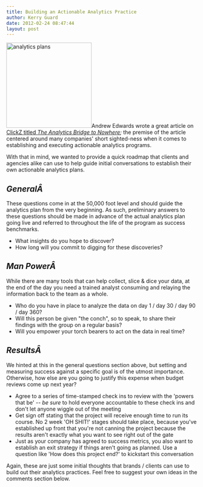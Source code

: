 ```yaml
---
title: Building an Actionable Analytics Practice
author: Kerry Guard
date: 2012-02-24 08:47:44
layout: post
---
```

<img class="alignleft size-full wp-image-688" title="i heart analytics" alt="analytics plans" src="http://mkgmediagroup.com/wp-content/uploads/2012/02/i-heart-analytics.jpeg" width="225" height="225" />Andrew Edwards wrote a great article on <a href="http://www.clickz.com/clickz/column/2122892/analytics-bridge" target="_blank">ClickZ titled </a><em><a href="http://www.clickz.com/clickz/column/2122892/analytics-bridge" target="_blank">The Analytics Bridge to Nowhere</a>; </em>the premise of the article centered around many companies' short sighted-ness when it comes to establishing and executing actionable analytics programs.

With that in mind, we wanted to provide a quick roadmap that clients and agencies alike can use to help guide initial conversations to establish their own actionable analytics plans.
<h2><em>GeneralÂ </em></h2>
These questions come in at the 50,000 foot level and should guide the analytics plan from the very beginning. As such, preliminary answers to these questions should be made in advance of the actual analytics plan going live and referred to throughout the life of the program as success benchmarks.
<ul>
	<li>What insights do you hope to discover?</li>
	<li>How long will you commit to digging for these discoveries?</li>
</ul>
<h2><em>Man PowerÂ </em></h2>
While there are many tools that can help collect, slice &amp; dice your data, at the end of the day you need a trained analyst consuming and relaying the information back to the team as a whole.
<ul>
	<li>Who do you have in place to analyze the data on day 1 / day 30 / day 90 / day 360?</li>
	<li>Will this person be given "the conch", so to speak, to share their findings with the group on a regular basis?</li>
	<li>Will you empower your torch bearers to act on the data in real time?</li>
</ul>
<h2><em>ResultsÂ </em></h2>
We hinted at this in the general questions section above, but setting and measuring success against a specific goal is of the utmost importance. Otherwise, how else are you going to justify this expense when budget reviews come up next year?
<ul>
	<li>Agree to a series of time-stamped check ins to review with the 'powers that be' -- <em>be sure</em> to hold everyone accountable to these check ins and don't let anyone wiggle out of the meeting</li>
	<li>Get sign off stating that the project will receive enough time to run its course. No 2 week 'OH SHIT!' stages should take place, because you've established up front that you're not canning the project because the results aren't exactly what you want to see right out of the gate</li>
	<li>Just as your company has agreed to success metrics, you also want to establish an exit strategy if things aren't going as planned. Use a question like 'How does this project end?' to kickstart this conversation</li>
</ul>
Again, these are just some initial thoughts that brands / clients can use to build out their analytics practices. Feel free to suggest your own ideas in the comments section below.
